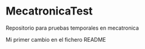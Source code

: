 # MecatronicaTest
Repositorio para pruebas temporales en mecatronica

Mi primer cambio en el fichero README

